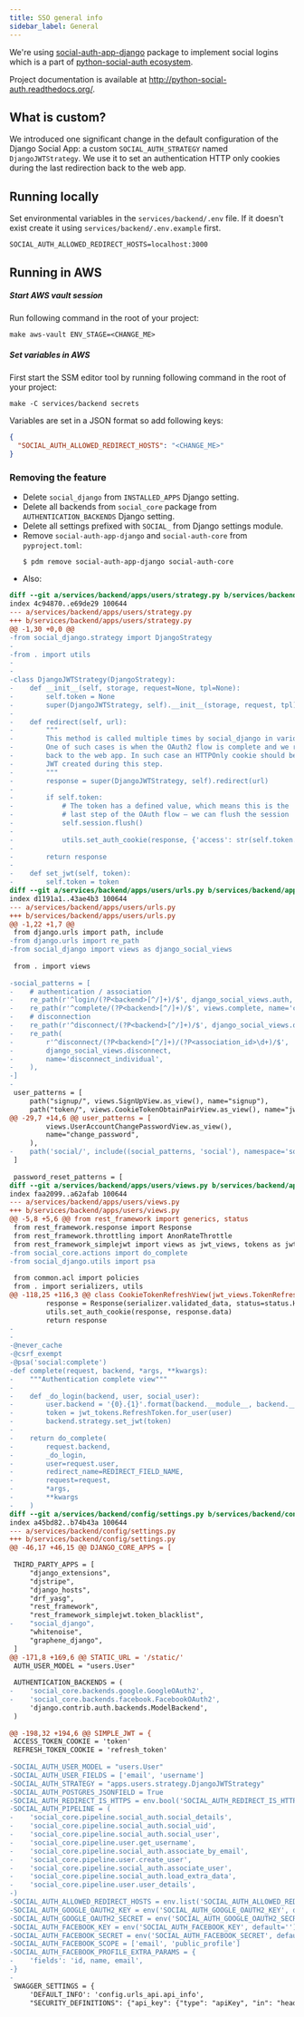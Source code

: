```yaml
---
title: SSO general info
sidebar_label: General
---
```


We're using [social-auth-app-django](https://github.com/python-social-auth/social-app-django) package to implement
social logins which is a part of [python-social-auth ecosystem](https://github.com/python-social-auth/social-core).

Project documentation is available at http://python-social-auth.readthedocs.org/.

## What is custom?

We introduced one significant change in the default configuration of the Django Social App:
a custom `SOCIAL_AUTH_STRATEGY` named `DjangoJWTStrategy`.
We use it to set an authentication HTTP only cookies during the last redirection back to the web app.

## Running locally

Set environmental variables in the `services/backend/.env` file.
If it doesn't exist create it using `services/backend/.env.example` first.

```
SOCIAL_AUTH_ALLOWED_REDIRECT_HOSTS=localhost:3000
```

## Running in AWS

##### Start AWS vault session

Run following command in the root of your project:

```shell
make aws-vault ENV_STAGE=<CHANGE_ME>
```

##### Set variables in AWS

First start the SSM editor tool by running following command in the root of your project:

```shell
make -C services/backend secrets
```

Variables are set in a JSON format so add following keys:

```json
{
  "SOCIAL_AUTH_ALLOWED_REDIRECT_HOSTS": "<CHANGE_ME>"
}
```

### Removing the feature

- Delete `social_django` from `INSTALLED_APPS` Django setting.
- Delete all backends from `social_core` package from `AUTHENTICATION_BACKENDS` Django setting.
- Delete all settings prefixed with `SOCIAL_` from Django settings module.
- Remove `social-auth-app-django` and `social-auth-core` from `pyproject.toml`:
    ```
    $ pdm remove social-auth-app-django social-auth-core
    ```
- Also:
```diff
diff --git a/services/backend/apps/users/strategy.py b/services/backend/apps/users/strategy.py
index 4c94870..e69de29 100644
--- a/services/backend/apps/users/strategy.py
+++ b/services/backend/apps/users/strategy.py
@@ -1,30 +0,0 @@
-from social_django.strategy import DjangoStrategy
-
-from . import utils
-
-
-class DjangoJWTStrategy(DjangoStrategy):
-    def __init__(self, storage, request=None, tpl=None):
-        self.token = None
-        super(DjangoJWTStrategy, self).__init__(storage, request, tpl)
-
-    def redirect(self, url):
-        """
-        This method is called multiple times by social_django in various situations.
-        One of such cases is when the OAuth2 flow is complete and we redirect user
-        back to the web app. In such case an HTTPOnly cookie should be set to a
-        JWT created during this step.
-        """
-        response = super(DjangoJWTStrategy, self).redirect(url)
-
-        if self.token:
-            # The token has a defined value, which means this is the
-            # last step of the OAuth flow – we can flush the session
-            self.session.flush()
-
-            utils.set_auth_cookie(response, {'access': str(self.token.access_token), 'refresh': str(self.token)})
-
-        return response
-
-    def set_jwt(self, token):
-        self.token = token
diff --git a/services/backend/apps/users/urls.py b/services/backend/apps/users/urls.py
index d1191a1..43ae4b3 100644
--- a/services/backend/apps/users/urls.py
+++ b/services/backend/apps/users/urls.py
@@ -1,22 +1,7 @@
 from django.urls import path, include
-from django.urls import re_path
-from social_django import views as django_social_views
 
 from . import views
 
-social_patterns = [
-    # authentication / association
-    re_path(r'^login/(?P<backend>[^/]+)/$', django_social_views.auth, name='begin'),
-    re_path(r'^complete/(?P<backend>[^/]+)/$', views.complete, name='complete'),
-    # disconnection
-    re_path(r'^disconnect/(?P<backend>[^/]+)/$', django_social_views.disconnect, name='disconnect'),
-    re_path(
-        r'^disconnect/(?P<backend>[^/]+)/(?P<association_id>\d+)/$',
-        django_social_views.disconnect,
-        name='disconnect_individual',
-    ),
-]
-
 user_patterns = [
     path("signup/", views.SignUpView.as_view(), name="signup"),
     path("token/", views.CookieTokenObtainPairView.as_view(), name="jwt_token"),
@@ -29,7 +14,6 @@ user_patterns = [
         views.UserAccountChangePasswordView.as_view(),
         name="change_password",
     ),
-    path('social/', include((social_patterns, 'social'), namespace='social')),
 ]
 
 password_reset_patterns = [
diff --git a/services/backend/apps/users/views.py b/services/backend/apps/users/views.py
index faa2099..a62afab 100644
--- a/services/backend/apps/users/views.py
+++ b/services/backend/apps/users/views.py
@@ -5,8 +5,6 @@ from rest_framework import generics, status
 from rest_framework.response import Response
 from rest_framework.throttling import AnonRateThrottle
 from rest_framework_simplejwt import views as jwt_views, tokens as jwt_tokens
-from social_core.actions import do_complete
-from social_django.utils import psa
 
 from common.acl import policies
 from . import serializers, utils
@@ -118,25 +116,3 @@ class CookieTokenRefreshView(jwt_views.TokenRefreshView):
         response = Response(serializer.validated_data, status=status.HTTP_200_OK)
         utils.set_auth_cookie(response, response.data)
         return response
-
-
-@never_cache
-@csrf_exempt
-@psa('social:complete')
-def complete(request, backend, *args, **kwargs):
-    """Authentication complete view"""
-
-    def _do_login(backend, user, social_user):
-        user.backend = '{0}.{1}'.format(backend.__module__, backend.__class__.__name__)
-        token = jwt_tokens.RefreshToken.for_user(user)
-        backend.strategy.set_jwt(token)
-
-    return do_complete(
-        request.backend,
-        _do_login,
-        user=request.user,
-        redirect_name=REDIRECT_FIELD_NAME,
-        request=request,
-        *args,
-        **kwargs
-    )
diff --git a/services/backend/config/settings.py b/services/backend/config/settings.py
index a45bd82..b74b43a 100644
--- a/services/backend/config/settings.py
+++ b/services/backend/config/settings.py
@@ -46,17 +46,15 @@ DJANGO_CORE_APPS = [
 
 THIRD_PARTY_APPS = [
     "django_extensions",
     "djstripe",
     "django_hosts",
     "drf_yasg",
     "rest_framework",
     "rest_framework_simplejwt.token_blacklist",
-    "social_django",
     "whitenoise",
     "graphene_django",
 ]
@@ -171,8 +169,6 @@ STATIC_URL = '/static/'
 AUTH_USER_MODEL = "users.User"
 
 AUTHENTICATION_BACKENDS = (
-    'social_core.backends.google.GoogleOAuth2',
-    'social_core.backends.facebook.FacebookOAuth2',
     'django.contrib.auth.backends.ModelBackend',
 )
 
@@ -198,32 +194,6 @@ SIMPLE_JWT = {
 ACCESS_TOKEN_COOKIE = 'token'
 REFRESH_TOKEN_COOKIE = 'refresh_token'
 
-SOCIAL_AUTH_USER_MODEL = "users.User"
-SOCIAL_AUTH_USER_FIELDS = ['email', 'username']
-SOCIAL_AUTH_STRATEGY = "apps.users.strategy.DjangoJWTStrategy"
-SOCIAL_AUTH_POSTGRES_JSONFIELD = True
-SOCIAL_AUTH_REDIRECT_IS_HTTPS = env.bool('SOCIAL_AUTH_REDIRECT_IS_HTTPS', default=True)
-SOCIAL_AUTH_PIPELINE = (
-    'social_core.pipeline.social_auth.social_details',
-    'social_core.pipeline.social_auth.social_uid',
-    'social_core.pipeline.social_auth.social_user',
-    'social_core.pipeline.user.get_username',
-    'social_core.pipeline.social_auth.associate_by_email',
-    'social_core.pipeline.user.create_user',
-    'social_core.pipeline.social_auth.associate_user',
-    'social_core.pipeline.social_auth.load_extra_data',
-    'social_core.pipeline.user.user_details',
-)
-SOCIAL_AUTH_ALLOWED_REDIRECT_HOSTS = env.list('SOCIAL_AUTH_ALLOWED_REDIRECT_HOSTS', default=[])
-SOCIAL_AUTH_GOOGLE_OAUTH2_KEY = env('SOCIAL_AUTH_GOOGLE_OAUTH2_KEY', default='')
-SOCIAL_AUTH_GOOGLE_OAUTH2_SECRET = env('SOCIAL_AUTH_GOOGLE_OAUTH2_SECRET', default='')
-SOCIAL_AUTH_FACEBOOK_KEY = env('SOCIAL_AUTH_FACEBOOK_KEY', default='')
-SOCIAL_AUTH_FACEBOOK_SECRET = env('SOCIAL_AUTH_FACEBOOK_SECRET', default='')
-SOCIAL_AUTH_FACEBOOK_SCOPE = ['email', 'public_profile']
-SOCIAL_AUTH_FACEBOOK_PROFILE_EXTRA_PARAMS = {
-    'fields': 'id, name, email',
-}
-
 SWAGGER_SETTINGS = {
     'DEFAULT_INFO': 'config.urls_api.api_info',
     "SECURITY_DEFINITIONS": {"api_key": {"type": "apiKey", "in": "header", "name": "Authorization"}},

```

